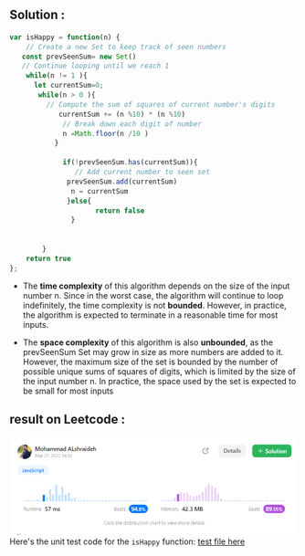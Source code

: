 ## Solution : 

```js
var isHappy = function(n) {
    // Create a new Set to keep track of seen numbers
   const prevSeenSum= new Set()
   // Continue looping until we reach 1 
    while(n != 1 ){
      let currentSum=0;
       while(n > 0 ){
         // Compute the sum of squares of current number's digits
            currentSum += (n %10) * (n %10)
             // Break down each digit of number 
             n =Math.floor(n /10 )
           }
           
             if(!prevSeenSum.has(currentSum)){
                // Add current number to seen set
              prevSeenSum.add(currentSum)
               n = currentSum
              }else{
                     return false
               }


        }
    return true
};
```
- The **time complexity** of this algorithm depends on the size of the input number n. Since in the worst case, the algorithm will continue to loop indefinitely, the time complexity is not **bounded**. However, in practice, the algorithm is expected to terminate in a reasonable time for most inputs.

- The **space complexity** of this algorithm is also **unbounded**, as the prevSeenSum Set may grow in size as more numbers are added to it. However, the maximum size of the set is bounded by the number of possible unique sums of squares of digits, which is limited by the size of the input number n. In practice, the space used by the set is expected to be small for most inputs

## result on Leetcode : 
   ![happy number](../assets/happy.png)
Here's the unit test code for the `isHappy` function:  [test file here](./happyNumber.test.js)
